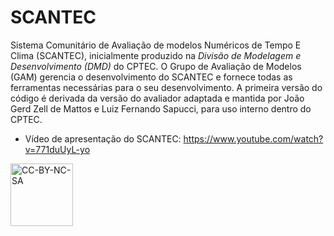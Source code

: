 # SCANTEC

Sistema Comunitário de Avaliação de modelos Numéricos de Tempo E Clima (SCANTEC), inicialmente produzido na *Divisão de Modelagem e Desenvolvimento (DMD)* do CPTEC. O Grupo de Avaliação de Modelos (GAM) gerencia o desenvolvimento do SCANTEC e fornece todas as ferramentas necessárias para o seu desenvolvimento. A primeira versão do código é derivada da versão do avaliador adaptada e mantida por João Gerd Zell de Mattos e Luiz Fernando Sapucci, para uso interno dentro do CPTEC.

* Vídeo de apresentação do SCANTEC: https://www.youtube.com/watch?v=771duUyL-yo

<a href="https://creativecommons.org/licenses/by-nc-sa/4.0/legalcode" target="_blank"><img src="https://mirrors.creativecommons.org/presskit/buttons/88x31/png/by-nc-sa.png" alt="CC-BY-NC-SA" width="100"/></a>
